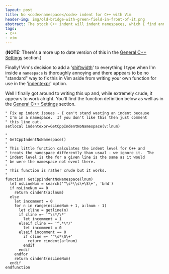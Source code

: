 ```yaml
---
layout: post
title: No <code>namespace</code> indent for C++ with Vim
header-img: img/old-bridge-with-green-field-in-front-of-it.png
abstract: The stock C++ indent will indent namespaces, which I find annoying, so this will avoid that indent.
tags:
- c++
- vim
---
```

(**NOTE:** There's a more up to date version of this in the [General C++ Settings](/vim/working-with-vim-and-cpp/general-cpp-settings/) section.)

Finally! Vim's decision to add a '[shiftwidth](http://vimdoc.sourceforge.net/htmldoc/options.html#'shiftwidth')' to everything I type when I'm inside a `namespace` is thoroughly annoying and there appears to be no "standard" way to fix this in Vim aside from writing your own function for use in the '[indentexpr](http://vimdoc.sourceforge.net/htmldoc/options.html#'indentexpr')' option.

Well I finally got around to writing this up and, while extremely crude, it appears to work alright. You'll find the function definition below as well as in the [General C++ Settings](/vim/working-with-vim-and-cpp/general-cpp-settings/) section.

``` vim
" Fix up indent issues - I can't stand wasting an indent because
" I'm in a namespace.  If you don't like this then just comment
" this line out.
setlocal indentexpr=GetCppIndentNoNamespace(v:lnum)

"
" GetCppIndentNoNamespace()
"
" This little function calculates the indent level for C++ and
" treats the namespace differently than usual - we ignore it.  The
" indent level is the for a given line is the same as it would
" be were the namespace not event there.
"
" This function is rather crude but it works.
"
function! GetCppIndentNoNamespace(lnum)
  let nsLineNum = search('^\s*\\s\+\S\+', 'bnW')
  if nsLineNum == 0
    return cindent(a:lnum)
  else
    let incomment = 0
    for n in range(nsLineNum + 1, a:lnum - 1)
      let cline = getline(n)
      if cline =~ '^\s*/\*'
        let incomment = 1
      elseif cline =~ '^.*\*/'
        let incomment = 0
      elseif incomment == 0
        if cline =~ '^\s*\S\+'
          return cindent(a:lnum)
        endif
      endif
    endfor
    return cindent(nsLineNum)
  endif
endfunction
```
